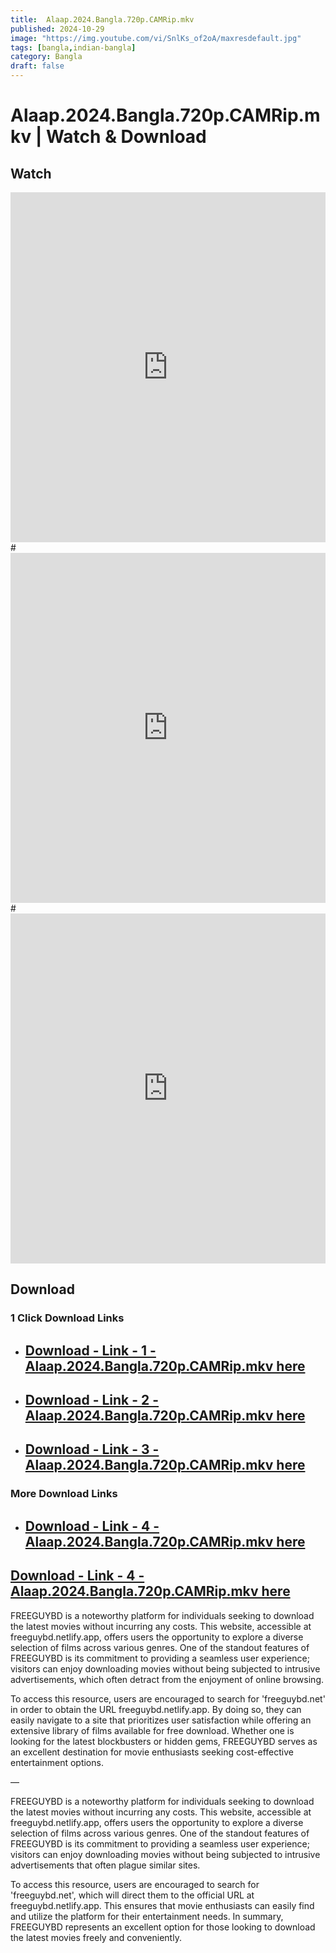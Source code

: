 ```yaml
---
title:  Alaap.2024.Bangla.720p.CAMRip.mkv
published: 2024-10-29
image: "https://img.youtube.com/vi/SnlKs_of2oA/maxresdefault.jpg"
tags: [bangla,indian-bangla]
category: Bangla
draft: false
---
```


#  Alaap.2024.Bangla.720p.CAMRip.mkv  | Watch & Download
  
## Watch

<iframe  frameborder="0"  allowfullscreen="true"  scrolling="no"  allow="autoplay;fullscreen"  src="https://freecatv.pages.dev/gdplayer?player=fluidplayer&provider=rand&format=video%2Fmp4&link=https://spyderrock.com/mXqU8410-Alaap.mkv"  style="border:0px #ffffff none;" height="560px" width="100%" allowfullscreen></iframe>
#
<iframe  frameborder="0"  allowfullscreen="true"  scrolling="no"  allow="autoplay;fullscreen"  src="https://freecatv.pages.dev/gdplayer?player=fluidplayer&provider=rand&format=video%2Fmp4&link=https://f64.workupload.com/download/8RCDs3NsCbz"  style="border:0px #ffffff none;" height="560px" width="100%" allowfullscreen></iframe>
#
<iframe  frameborder="0"  allowfullscreen="true"  scrolling="no"  allow="autoplay;fullscreen"  src="https://freecatv.pages.dev/gdplayer?player=fluidplayer&provider=rand&format=video%2Fmp4&link=https://ab.vikingfile.com/download/Go9KVrLceQ/Alaap.2024.Bangla.720p.CAMRip.mkv"  style="border:0px #ffffff none;" height="560px" width="100%" allowfullscreen></iframe>

## Download  

### 1 Click Download Links 
* ##  [Download - Link - 1 - Alaap.2024.Bangla.720p.CAMRip.mkv here](https://spyderrock.com/mXqU8410-Alaap.mkv) 
* ##  [Download - Link - 2 - Alaap.2024.Bangla.720p.CAMRip.mkv here](https://f64.workupload.com/download/8RCDs3NsCbz) 
* ##  [Download - Link - 3 - Alaap.2024.Bangla.720p.CAMRip.mkv here](https://ab.vikingfile.com/download/Go9KVrLceQ/Alaap.2024.Bangla.720p.CAMRip.mkv) 
### More Download Links
* ##  [Download - Link - 4 - Alaap.2024.Bangla.720p.CAMRip.mkv here](https://workupload.com/file/8RCDs3NsCbz) 
##  [Download - Link - 4 - Alaap.2024.Bangla.720p.CAMRip.mkv here](https://qiwi.gg/file/mXqU8410-Alaap)
FREEGUYBD is a noteworthy platform for individuals seeking to download the latest movies without incurring any costs. This website, accessible at freeguybd.netlify.app, offers users the opportunity to explore a diverse selection of films across various genres. One of the standout features of FREEGUYBD is its commitment to providing a seamless user experience; visitors can enjoy downloading movies without being subjected to intrusive advertisements, which often detract from the enjoyment of online browsing.

To access this resource, users are encouraged to search for 'freeguybd.net' in order to obtain the URL freeguybd.netlify.app. By doing so, they can easily navigate to a site that prioritizes user satisfaction while offering an extensive library of films available for free download. Whether one is looking for the latest blockbusters or hidden gems, FREEGUYBD serves as an excellent destination for movie enthusiasts seeking cost-effective entertainment options.

—

FREEGUYBD is a noteworthy platform for individuals seeking to download the latest movies without incurring any costs. This website, accessible at freeguybd.netlify.app, offers users the opportunity to explore a diverse selection of films across various genres. One of the standout features of FREEGUYBD is its commitment to providing a seamless user experience; visitors can enjoy downloading movies without being subjected to intrusive advertisements that often plague similar sites.

To access this resource, users are encouraged to search for 'freeguybd.net', which will direct them to the official URL at freeguybd.netlify.app. This ensures that movie enthusiasts can easily find and utilize the platform for their entertainment needs. In summary, FREEGUYBD represents an excellent option for those looking to download the latest movies freely and conveniently.
 
